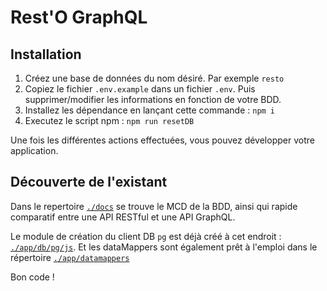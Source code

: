 # Rest'O GraphQL

## Installation

1. Créez une base de données du nom désiré. Par exemple `resto`
2. Copiez le fichier `.env.example` dans un fichier `.env`. Puis supprimer/modifier les informations en fonction de votre BDD.
3. Installez les dépendance en lançant cette commande : `npm i`
4. Executez le script npm : `npm run resetDB`

Une fois les différentes actions effectuées, vous pouvez développer votre application.

## Découverte de l'existant

Dans le repertoire [`./docs`](./docs) se trouve le MCD de la BDD, ainsi qui rapide comparatif entre une API RESTful et une API GraphQL.

Le module de création du client DB `pg` est déjà créé à cet endroit : [`./app/db/pg/js`](./app/db/pg/js).
Et les dataMappers sont également prêt à l'emploi dans le répertoire [`./app/datamappers`](./app/datamappers)

Bon code !
